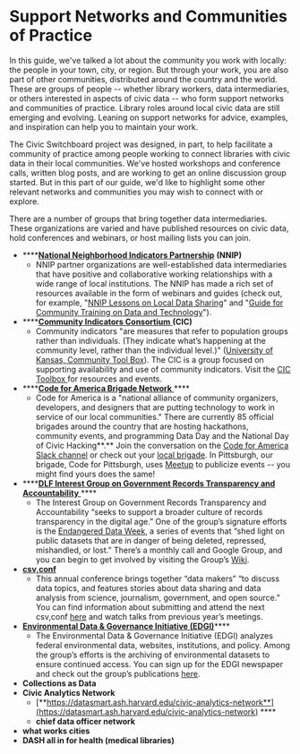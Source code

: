 # Support Networks and Communities of Practice

In this guide, we've talked a lot about the community you work with locally: the people in your town, city, or region. But through your work, you are also part of other communities, distributed around the country and the world. These are groups of people -- whether library workers, data intermediaries, or others interested in aspects of civic data -- who form support networks and communities of practice. Library roles around local civic data are still emerging and evolving. Leaning on support networks for advice, examples, and inspiration can help you to maintain your work.

The Civic Switchboard project was designed, in part, to help facilitate a community of practice among people working to connect libraries with civic data in their local communities. We've hosted workshops and conference calls, written blog posts, and are working to get an online discussion group started. But in this part of our guide, we'd like to highlight some other relevant networks and communities you may wish to connect with or explore.

There are a number of groups that bring together data intermediaries. These organizations are varied and have published resources on civic data, hold conferences and webinars, or host mailing lists you can join. 

* \*\*\*\*[**National Neighborhood Indicators Partnership**](https://www.neighborhoodindicators.org/) **\(**NNIP**\)**
  * NNIP partner organizations are well-established data intermediaries that have positive and collaborative working relationships with a wide range of local institutions. The NNIP has made a rich set of resources available in the form of webinars and guides \(check out, for example, "[NNIP Lessons on Local Data Sharing](https://www.neighborhoodindicators.org/library/guides/nnip-lessons-local-data-sharing)" and "[Guide for Community Training on Data and Technology](https://www.neighborhoodindicators.org/library/catalog/guide-community-training-data-and-technology)"\).
* \*\*\*\*[**Community Indicators Consortium** ](https://communityindicators.net/)**\(CIC\)**
  * Community indicators "are measures that refer to population groups rather than individuals. \(They indicate what’s happening at the community level, rather than the individual level.\)" \([University of Kansas, Community Tool Box](https://ctb.ku.edu/en/table-of-contents/evaluate/evaluate-community-initiatives/examples-of-community-level-indicators/main)\). The CIC  is a group focused on supporting availability and use of community indicators. Visit the [CIC Toolbox ](https://communityindicators.net/knowledge/)for resources and events.
* \*\*\*\*[**Code for America Brigade Network** ](https://brigade.codeforamerica.org/)\*\*\*\*
  * Code for America is a "national alliance of community organizers, developers, and designers that are putting technology to work in service of our local communities." There are currently 85 official brigades around the country that are hosting hackathons, community events, and programming Data Day and the National Day of Civic Hacking**.** Join the conversation on the [Code for America Slack channel](https://docs.google.com/forms/d/e/1FAIpQLSfRqy9L8Z5bS8cPHmHrY6BPT5g6K45uo0Z3KicYLB4bsFp2wA/viewform) or check out your [local brigade](https://brigade.codeforamerica.org/brigades). In Pittsburgh, our brigade, Code for Pittsburgh, uses [Meetup](https://www.meetup.com/codeforpgh/) to publicize events -- you might find yours does the same!
* \*\*\*\*[**DLF Interest Group on Government Records Transparency and Accountability** ](https://www.diglib.org/groups/transparency-accountability/)\*\*\*\*
  * The Interest Group on Government Records Transparency and Accountability “seeks to support a broader culture of records transparency in the digital age.” One of the group’s signature efforts is the [Endangered Data Week](https://endangereddataweek.org/), a series of events that “shed light on public datasets that are in danger of being deleted, repressed, mishandled, or lost.” There’s a monthly call and Google Group, and you can begin to get involved by visiting the Group’s [Wiki](https://wiki.diglib.org/Transparency-Accountability).
* [**csv,conf** ](https://csvconf.com/)
  * This annual conference brings together “data makers” “to discuss data topics, and features stories about data sharing and data analysis from science, journalism, government, and open source.” You can find information about submitting and attend the next csv,conf [here](https://csvconf.com/) and watch talks from previous year’s meetings.
* [**Environmental Data & Governance Initiative \(EDGI\)**](https://envirodatagov.org/)\*\*\*\*
  * The Environmental Data & Governance Initiative \(EDGI\) analyzes federal environmental data, websites, institutions, and policy. Among the group’s efforts is the archiving of environmental datasets to ensure continued access. You can sign up for the EDGI newspaper and check out the group’s publications [here](https://envirodatagov.org/publications/).
* **Collections as Data** 
* **Civic Analytics Network**
  * [**https://datasmart.ash.harvard.edu/civic-analytics-network**](https://datasmart.ash.harvard.edu/civic-analytics-network) ****
  * **chief data officer network**
* **what works cities**
* **DASH all in for health \(medical libraries\)**

